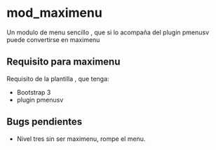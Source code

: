 # mod_maximenu
Un modulo de menu sencillo , que si lo acompaña del plugin pmenusv puede convertirse en maximenu
## Requisito para maximenu
Requisito de la plantilla , que tenga:
- Bootstrap 3
- plugin pmenusv

## Bugs pendientes
- Nivel tres sin ser maximenu, rompe el menu.
